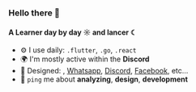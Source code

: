 ### Hello there 👋

#### A Learner day by day ☼ and lancer ☾

- ⚙️ I use daily: `.flutter`, `.go`, `.react`
- 🌍 I'm mostly active within the **Discord**
- 💅 Designed: , [Whatsapp]([https://wa.me/6281241438052]), [Discord]([]), [Facebook]([https://web.facebook.com/rijal.farhan.9]), etc…
- 💬 `ping` me about **analyzing**, **design**, **development**
